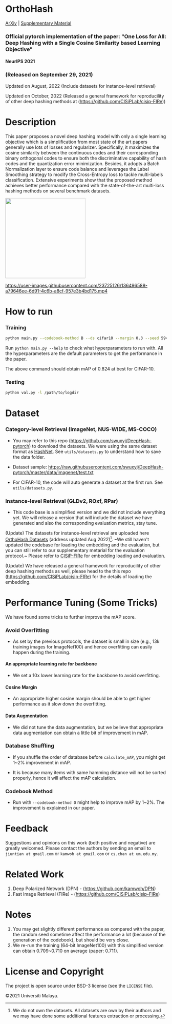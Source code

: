 # OrthoHash

[ArXiv](https://arxiv.org/abs/2109.14449) | <a href="https://github.com/kamwoh/orthohash/blob/main/docs/suppmat.pdf">Supplementary Material</a>

### Official pytorch implementation of the paper: "One Loss for All: Deep Hashing with a Single Cosine Similarity based Learning Objective"

#### NeurIPS 2021

### (Released on September 29, 2021)

Updated on August, 2022 (Include datasets for instance-level retrieval)

Updated on October, 2022 (Released a general framework for reproducility of other deep hashing methods at (https://github.com/CISiPLab/cisip-FIRe))

# Description

This paper proposes a novel deep hashing model with only a single learning objective which is a simplification from most state of the art papers generally use lots of losses and regularizer. Specifically, it maximizes the cosine similarity between the continuous codes and their corresponding binary orthogonal codes to ensure both the discriminative capability of hash codes and the quantization error minimization. Besides, it adopts a Batch Normalization layer to ensure code balance and leverages the Label Smoothing strategy to modify the Cross-Entropy loss to tackle multi-labels classification. Extensive experiments show that the proposed method achieves better performance compared with the state-of-the-art multi-loss hashing methods on several benchmark datasets.

[comment]: <> (![animation]&#40;static/orthohash_animation.gif&#41;)

<img src="https://github.com/kamwoh/orthohash/blob/main/static/orthohash_animation.gif?raw=true" width="250" height="250" />

https://user-images.githubusercontent.com/23725126/136496588-a79646ee-6d91-4c6b-a8cf-957e3b4bd175.mp4



# How to run

### Training
```bash
python main.py --codebook-method B --ds cifar10 --margin 0.3 --seed 59495
```

Run `python main.py --help` to check what hyperparameters to run with. All the hyperparameters are the default parameters to get the performance in the paper.

The above command should obtain mAP of 0.824 at best for CIFAR-10. 

### Testing

```bash
python val.py -l /path/to/logdir
```

# Dataset

### Category-level Retrieval (ImageNet, NUS-WIDE, MS-COCO)

- You may refer to this repo (https://github.com/swuxyj/DeepHash-pytorch) to download the datasets. We were using the same dataset format as [HashNet](https://github.com/thuml/HashNet). See `utils/datasets.py` to understand how to save the data folder.

- Dataset sample: https://raw.githubusercontent.com/swuxyj/DeepHash-pytorch/master/data/imagenet/test.txt

- For CIFAR-10, the code will auto generate a dataset at the first run. See `utils/datasets.py`.

### Instance-level Retrieval (GLDv2, ROxf, RPar)

- This code base is a simplified version and we did not include everything yet. We will release a version that will include the dataset we have generated and also the corresponding evaluation metrics, stay tune. 

(Update) The datasets for instance-level retrieval are uploaded here [OrthoHash Datasets](https://entuedu-my.sharepoint.com/:f:/g/personal/jiuntian001_e_ntu_edu_sg/EuuKVcqoIgZPtWsKpC5BmnwB90sJUFhPZGBxrXvglgmxEw) (address updated Aug 2022)[^1]. ~We still haven't updated the codebase for loading the embedding and the evaluation, but you can still refer to our supplementary metarial for the evaluation protocol.~ Please refer to [CISiP-FIRe](https://github.com/CISiPLab/cisip-FIRe) for embedding loading and evaluation.
[^1]: We do not own the datasets. All datasets are own by their authors and we may have done some additional features extraction or processing.

(Update) We have released a general framework for reproducility of other deep hashing methods as well, please head to the this repo (https://github.com/CISiPLab/cisip-FIRe) for the details of loading the embedding.

# Performance Tuning (Some Tricks)

We have found some tricks to further improve the mAP score.  

### Avoid Overfitting

- As set by the previous protocols, the dataset is small in size (e.g., 13k training images for ImageNet100) and hence overfitting can easily happen during the training. 

#### An appropriate learning rate for backbone

- We set a 10x lower learning rate for the backbone to avoid overfitting.

#### Cosine Margin

- An appropriate higher cosine margin should be able to get higher performance as it slow down the overfitting. 

#### Data Augmentation

- We did not tune the data augmentation, but we believe that appropriate data augmentation can obtain a little bit of improvement in mAP.

### Database Shuffling

- If you shuffle the order of database before `calculate_mAP`, you might get 1~2% improvement in mAP.

- It is because many items with same hamming distance will not be sorted properly, hence it will affect the mAP calculation.

### Codebook Method

- Run with `--codebook-method O` might help to improve mAP by 1~2%. The improvement is explained in our paper. 

# Feedback

Suggestions and opinions on this work (both positive and negative) are greatly welcomed. Please contact the authors by sending an email to `jiuntian at gmail.com` or `kamwoh at gmail.com` or `cs.chan at um.edu.my`.

# Related Work

1. Deep Polarized Network (DPN) - (https://github.com/kamwoh/DPN)
2. Fast Image Retrieval (FIRe) - (https://github.com/CISiPLab/cisip-FIRe)

# Notes

1. You may get slightly different performance as compared with the paper, the random seed sometime affect the performance a lot (because of the generation of the codebook), but should be very close.
2. We re-run the training (64-bit ImageNet100) with this simplified version can obtain 0.709~0.710 on average (paper: 0.711).

# License and Copyright

The project is open source under BSD-3 license (see the `LICENSE` file).

©2021 Universiti Malaya.
